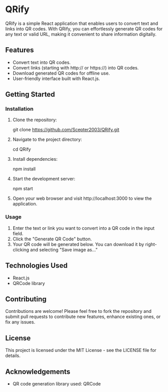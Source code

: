 # QRify

QRify is a simple React application that enables users to convert text and links into QR codes. With QRify, you can effortlessly generate QR codes for any text or valid URL, making it convenient to share information digitally.

## Features

- Convert text into QR codes.
- Convert links (starting with http:// or https://) into QR codes.
- Download generated QR codes for offline use.
- User-friendly interface built with React.js.

## Getting Started

### Installation

1. Clone the repository:

   git clone https://github.com/Scepter2003/QRify.git

2. Navigate to the project directory:

   cd QRify

3. Install dependencies:

   npm install

4. Start the development server:

   npm start

5. Open your web browser and visit http://localhost:3000 to view the application.

### Usage

1. Enter the text or link you want to convert into a QR code in the input field.
2. Click the "Generate QR Code" button.
3. Your QR code will be generated below. You can download it by right-clicking and selecting "Save image as..."

## Technologies Used

- React.js
- QRCode library

## Contributing

Contributions are welcome! Please feel free to fork the repository and submit pull requests to contribute new features, enhance existing ones, or fix any issues.

## License

This project is licensed under the MIT License - see the LICENSE file for details.

## Acknowledgements

- QR code generation library used: QRCode
